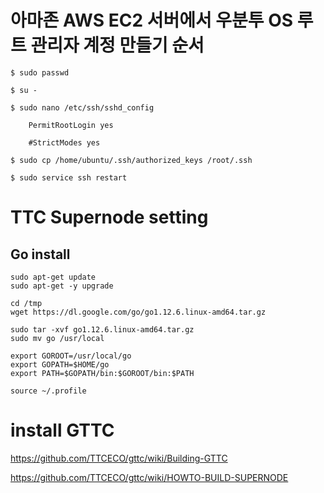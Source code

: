 # 아마존 AWS EC2 서버에서 우분투 OS 루트 관리자 계정 만들기 순서


    $ sudo passwd  
    
    $ su -
    
    $ sudo nano /etc/ssh/sshd_config      
    
        PermitRootLogin yes          
        
        #StrictModes yes
        
    $ sudo cp /home/ubuntu/.ssh/authorized_keys /root/.ssh
    
    $ sudo service ssh restart
    

# TTC Supernode setting

## Go install
```
sudo apt-get update
sudo apt-get -y upgrade
```

```
cd /tmp
wget https://dl.google.com/go/go1.12.6.linux-amd64.tar.gz
```

```
sudo tar -xvf go1.12.6.linux-amd64.tar.gz
sudo mv go /usr/local
```

```
export GOROOT=/usr/local/go
export GOPATH=$HOME/go
export PATH=$GOPATH/bin:$GOROOT/bin:$PATH
```

```
source ~/.profile
```

# install GTTC
https://github.com/TTCECO/gttc/wiki/Building-GTTC

https://github.com/TTCECO/gttc/wiki/HOWTO-BUILD-SUPERNODE
